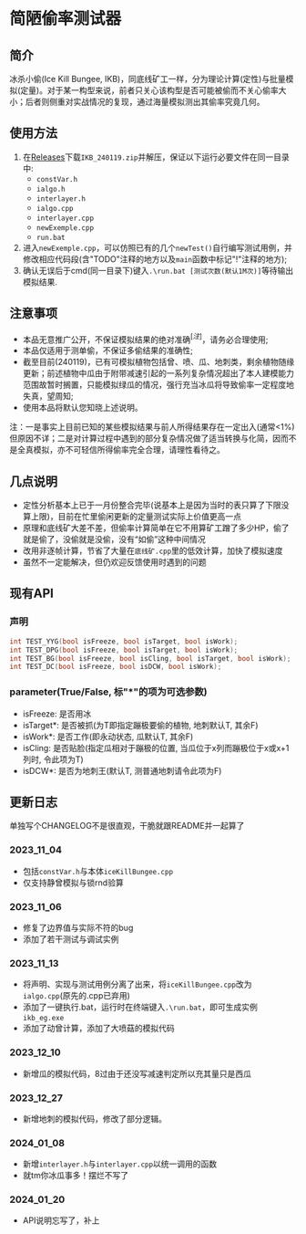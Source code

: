 <!--
 * @Author: Thoma411
 * @Date: 2023-11-13 21:38:31
 * @LastEditTime: 2024-01-20 17:43:22
 * @Description: README & CHANGELOG . markdown
-->
# 简陋偷率测试器

## 简介

冰杀小偷(Ice Kill Bungee, IKB)，同底线矿工一样，分为理论计算(定性)与批量模拟(定量)。对于某一构型来说，前者只关心该构型是否可能被偷而不关心偷率大小；后者则侧重对实战情况的复现，通过海量模拟测出其偷率究竟几何。

## 使用方法

1. 在[Releases](https://github.com/Thoma411/Code-of-Pvz/releases/tag/IKB_v0.0.1)下载`IKB_240119.zip`并解压，保证以下运行必要文件在同一目录中:
    * `constVar.h`
    * `ialgo.h`
    * `interlayer.h`
    * `ialgo.cpp`
    * `interlayer.cpp`
    * `newExemple.cpp`
    * `run.bat`
2. 进入`newExemple.cpp`，可以仿照已有的几个`newTest()`自行编写测试用例，并修改相应代码段(含"TODO"注释的地方以及`main`函数中标记"!"注释的地方);
3. 确认无误后于cmd(同一目录下)键入`.\run.bat [测试次数(默认1M次)]`等待输出模拟结果.

## 注意事项

* 本品无意推广公开，不保证模拟结果的绝对准确$^{[注]}$，请务必合理使用;
* 本品仅适用于测单偷，不保证多偷结果的准确性;
* 截至目前(240119)，已有可模拟植物包括曾、喷、瓜、地刺类，剩余植物随缘更新；前述植物中瓜由于附带减速引起的一系列复杂情况超出了本人建模能力范围故暂时搁置，只能模拟绿瓜的情况，强行充当冰瓜将导致偷率一定程度地失真，望周知;
* 使用本品将默认您知晓上述说明。

注：一是事实上目前已知的某些模拟结果与前人所得结果存在一定出入(通常<1%)但原因不详；二是对计算过程中遇到的部分复杂情况做了适当转换与化简，因而不是全真模拟，亦不可轻信所得偷率完全合理，请理性看待之。

## 几点说明

* 定性分析基本上已于一月份整合完毕(说基本上是因为当时的表只算了下限没算上限)，目前在忙里偷闲更新的定量测试实际上价值更高一点
* 原理和底线矿大差不差，但偷率计算简单在它不用算矿工蹭了多少HP，偷了就是偷了，没偷就是没偷，没有“如偷”这种中间情况
* 改用非逐帧计算，节省了大量在`底线矿.cpp`里的低效计算，加快了模拟速度
* 虽然不一定能解决，但仍欢迎反馈使用时遇到的问题

## 现有API

### 声明

```c++
int TEST_YYG(bool isFreeze, bool isTarget, bool isWork);
int TEST_DPG(bool isFreeze, bool isTarget, bool isWork);
int TEST_BG(bool isFreeze, bool isCling, bool isTarget, bool isWork);
int TEST_DC(bool isFreeze, bool isDCW, bool isWork);
```

### parameter(True/False, 标"*"的项为可选参数)

* isFreeze:     是否用冰
* isTarget*:    是否被抓(为T即指定蹦极要偷的植物, 地刺默认T, 其余F)
* isWork*:      是否工作(即永动状态, 瓜默认T, 其余F)
* isCling:      是否贴脸(指定瓜相对于蹦极的位置, 当瓜位于x列而蹦极位于x或x+1列时, 令此项为T)
* isDCW*:       是否为地刺王(默认T, 测普通地刺请令此项为F)

## 更新日志

单独写个CHANGELOG不是很直观，干脆就跟README并一起算了

### 2023_11_04

* 包括`constVar.h`与本体`iceKillBungee.cpp`
* 仅支持静曾模拟与锁rnd验算

### 2023_11_06

* 修复了边界值与实际不符的bug
* 添加了若干测试与调试实例

### 2023_11_13

* 将声明、实现与测试用例分离了出来，将`iceKillBungee.cpp`改为`ialgo.cpp`(原先的.cpp已弃用)
* 添加了一键执行.bat，运行时在终端键入`.\run.bat`，即可生成实例`ikb_eg.exe`
* 添加了动曾计算，添加了大喷菇的模拟代码

### 2023_12_10

* 新增瓜的模拟代码，8过由于还没写减速判定所以充其量只是西瓜

### 2023_12_27

* 新增地刺的模拟代码，修改了部分逻辑。

### 2024_01_08

* 新增`interlayer.h`与`interlayer.cpp`以统一调用的函数
* 就tm你冰瓜事多！摆烂不写了

### 2024_01_20

* API说明忘写了，补上
